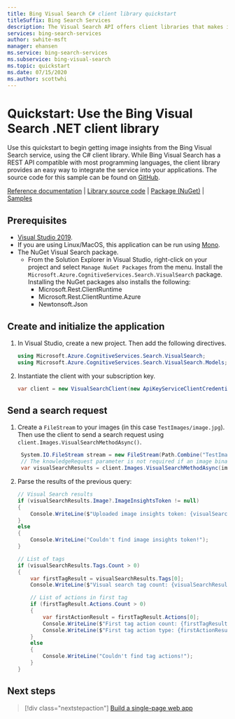 ```yaml
---
title: Bing Visual Search C# client library quickstart 
titleSuffix: Bing Search Services
description: The Visual Search API offers client libraries that makes it easy to integrate search capabilities into your applications. Use this quickstart to send search requests and get back results.
services: bing-search-services
author: swhite-msft
manager: ehansen
ms.service: bing-search-services
ms.subservice: bing-visual-search
ms.topic: quickstart
ms.date: 07/15/2020
ms.author: scottwhi
---
```


# Quickstart: Use the Bing Visual Search .NET client library

Use this quickstart to begin getting image insights from the Bing Visual Search service, using the C# client library. While Bing Visual Search has a REST API compatible with most programming languages, the client library provides an easy way to integrate the service into your applications. The source code for this sample can be found on [GitHub](https://github.com/Azure-Samples/cognitive-services-dotnet-sdk-samples/tree/master/BingSearchv7/BingVisualSearch).

[Reference documentation](https://docs.microsoft.com/dotnet/api/overview/azure/cognitiveservices/client/bingvisualsearch?view=azure-dotnet) | [Library source code](https://github.com/Azure/azure-sdk-for-net/tree/master/sdk/cognitiveservices/Search.BingVisualSearch) | [Package (NuGet)](https://www.nuget.org/packages/Microsoft.Azure.CognitiveServices.Search.VisualSearch/) | [Samples](https://github.com/Azure-Samples/cognitive-services-dotnet-sdk-samples/)

## Prerequisites

* [Visual Studio 2019](https://visualstudio.microsoft.com/downloads/).
* If you are using Linux/MacOS, this application can be run using [Mono](https://www.mono-project.com/).
* The NuGet Visual Search package. 
    - From the Solution Explorer in Visual Studio, right-click on your project and select `Manage NuGet Packages` from the menu. Install the `Microsoft.Azure.CognitiveServices.Search.VisualSearch` package. Installing the NuGet packages also installs the following:
        - Microsoft.Rest.ClientRuntime
        - Microsoft.Rest.ClientRuntime.Azure
        - Newtonsoft.Json

<!--
[!INCLUDE [bing-visual-search-signup-requirements](../../../../includes/bing-visual-search-signup-requirements.md)]
-->

<a name="client"></a>

## Create and initialize the application

1. In Visual Studio, create a new project. Then add the following directives.
    
    ```csharp
    using Microsoft.Azure.CognitiveServices.Search.VisualSearch;
    using Microsoft.Azure.CognitiveServices.Search.VisualSearch.Models;
    ```

2. Instantiate the client with your subscription key.
    
    ```csharp
    var client = new VisualSearchClient(new ApiKeyServiceClientCredentials("YOUR-ACCESS-KEY"));
    ```
    
## Send a search request 

1. Create a `FileStream` to your images (in this case `TestImages/image.jpg`). Then use the client to send a search request using `client.Images.VisualSearchMethodAsync()`. 
    
    ```csharp
     System.IO.FileStream stream = new FileStream(Path.Combine("TestImages", "image.jpg"), FileMode.Open);
     // The knowledgeRequest parameter is not required if an image binary is passed in the request body
     var visualSearchResults = client.Images.VisualSearchMethodAsync(image: stream, knowledgeRequest: (string)null).Result;
    ```
    
2. Parse the results of the previous query:

    ```csharp
    // Visual Search results
    if (visualSearchResults.Image?.ImageInsightsToken != null)
    {
        Console.WriteLine($"Uploaded image insights token: {visualSearchResults.Image.ImageInsightsToken}");
    }
    else
    {
        Console.WriteLine("Couldn't find image insights token!");
    }
    
    // List of tags
    if (visualSearchResults.Tags.Count > 0)
    {
        var firstTagResult = visualSearchResults.Tags[0];
        Console.WriteLine($"Visual search tag count: {visualSearchResults.Tags.Count}");
    
        // List of actions in first tag
        if (firstTagResult.Actions.Count > 0)
        {
            var firstActionResult = firstTagResult.Actions[0];
            Console.WriteLine($"First tag action count: {firstTagResult.Actions.Count}");
            Console.WriteLine($"First tag action type: {firstActionResult.ActionType}");
        }
        else
        {
            Console.WriteLine("Couldn't find tag actions!");
        }
    }
    ```

## Next steps

> [!div class="nextstepaction"]
> [Build a single-page web app](../../tutorial/visual-search-single-page-app.md)
